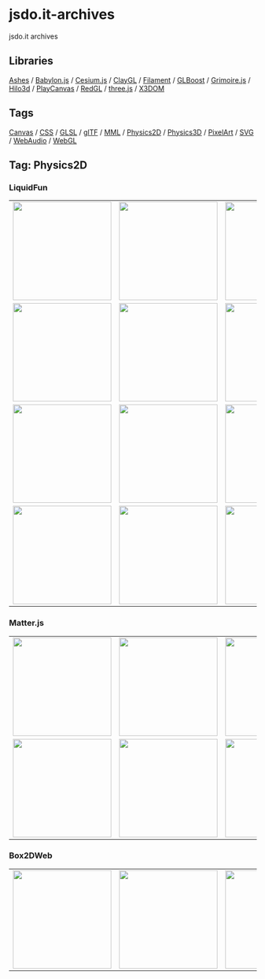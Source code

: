 # jsdo.it-archives
jsdo.it archives

## Libraries

[Ashes](../ashes) / [Babylon.js](../babylon.js) / [Cesium.js](../cesium.js) / [ClayGL](../claygl) / [Filament](../filament) / [GLBoost](../glboost)  / [Grimoire.js](../grimoire.js) / [Hilo3d](../hilo3d) / [PlayCanvas](../playcanvas) / [RedGL](../redgl) / [three.js](../three.js) / [X3DOM](../x3dom)

## Tags

[Canvas](../canvas) / [CSS](../css) / [GLSL](../glsl) / [glTF](../gltf) / [MML](../mml) / [Physics2D](../physics2d) / [Physics3D](../physics3d) / [PixelArt](../pixelart) / [SVG](../svg) / [WebAudio](../webaudio) / [WebGL](../webgl)

## Tag: Physics2D

### LiquidFun

<table>
<tr>
<td><a href="https://cx20.github.io/jsdo.it-archives/cx20/vkVp" title="LiquidFun を試してみるテスト"><img src="https://cx20.github.io/jsdo.it-archives/screenshot/vkVp.jpg" width="200" height="200"></a></td>
<td><a href="https://cx20.github.io/jsdo.it-archives/cx20/gsAW" title="LiquidFun を試してみるテスト（その２）"><img src="https://cx20.github.io/jsdo.it-archives/screenshot/gsAW.jpg" width="200" height="200"></a></td>
<td><a href="https://cx20.github.io/jsdo.it-archives/cx20/fsbM" title="LiquidFun を試してみるテスト（その２改）"><img src="https://cx20.github.io/jsdo.it-archives/screenshot/fsbM.jpg" width="200" height="200"></a></td>
<td><a href="https://cx20.github.io/jsdo.it-archives/cx20/7PQ5" title="LiquidFun を試してみるテスト（その３）"><img src="https://cx20.github.io/jsdo.it-archives/screenshot/7PQ5.jpg" width="200" height="200"></a></td>
</tr>
<tr>
<td><a href="https://cx20.github.io/jsdo.it-archives/cx20/y2SB" title="LiquidFun を試してみるテスト（その４）"><img src="https://cx20.github.io/jsdo.it-archives/screenshot/y2SB.jpg" width="200" height="200"></a></td>
<td><a href="https://cx20.github.io/jsdo.it-archives/cx20/oYCZ" title="LiquidFun を試してみるテスト（その５）"><img src="https://cx20.github.io/jsdo.it-archives/screenshot/oYCZ.jpg" width="200" height="200"></a></td>
<td><a href="https://cx20.github.io/jsdo.it-archives/cx20/tpQn" title="LiquidFun を試してみるテスト（その６）"><img src="https://cx20.github.io/jsdo.it-archives/screenshot/tpQn.jpg" width="200" height="200"></a></td>
<td><a href="https://cx20.github.io/jsdo.it-archives/cx20/kfa1" title="LiquidFun を試してみるテスト（その７）"><img src="https://cx20.github.io/jsdo.it-archives/screenshot/kfa1.jpg" width="200" height="200"></a></td>
</tr>
<tr>
<td><a href="https://cx20.github.io/jsdo.it-archives/cx20/496r" title="LiquidFun を試してみるテスト（その８）"><img src="https://cx20.github.io/jsdo.it-archives/screenshot/496r.jpg" width="200" height="200"></a></td>
<td><a href="https://cx20.github.io/jsdo.it-archives/cx20/y3GB" title="LiquidFun を試してみるテスト（その９）"><img src="https://cx20.github.io/jsdo.it-archives/screenshot/y3GB.jpg" width="200" height="200"></a></td>
<td><a href="https://cx20.github.io/jsdo.it-archives/cx20/9ebx" title="LiquidFun を試してみるテスト（その１０）"><img src="https://cx20.github.io/jsdo.it-archives/screenshot/9ebx.jpg" width="200" height="200"></a></td>
<td><a href="https://cx20.github.io/jsdo.it-archives/cx20/Avs3" title="forked: liquidfun test 3 (THREE.PointCloud)"><img src="https://cx20.github.io/jsdo.it-archives/screenshot/Avs3.jpg" width="200" height="200"></a></td>
</tr>
<tr>
<td><a href="https://cx20.github.io/jsdo.it-archives/cx20/AmQ3" title="Three.js + LiquidFun.js でドット絵を落下させてみるテスト"><img src="https://cx20.github.io/jsdo.it-archives/screenshot/AmQ3.jpg" width="200" height="200"></a></td>
<td><a href="https://cx20.github.io/jsdo.it-archives/cx20/s42C" title="Three.js + LiquidFun.js でドット絵を落下させてみるテスト（その２）"><img src="https://cx20.github.io/jsdo.it-archives/screenshot/s42C.jpg" width="200" height="200"></a></td>
<td><a href="https://cx20.github.io/jsdo.it-archives/cx20/5siT" title="Three.js + LiquidFun.js で写真を落下させてみるテスト"><img src="https://cx20.github.io/jsdo.it-archives/screenshot/5siT.jpg" width="200" height="200"></a></td>
<td></td>
</tr>
</table>

### Matter.js

<table>
<tr>
<td><a href="https://cx20.github.io/jsdo.it-archives/cx20/68Nl" title="Matter.js + Three.js でドット絵を物理演算してみるテスト（その２）"><img src="https://cx20.github.io/jsdo.it-archives/screenshot/68Nl.jpg" width="200" height="200"></a></td>
<td><a href="https://cx20.github.io/jsdo.it-archives/cx20/hcPS" title="Matter.js でテクスチャを使ってみるテスト"><img src="https://cx20.github.io/jsdo.it-archives/screenshot/hcPS.jpg" width="200" height="200"></a></td>
<td><a href="https://cx20.github.io/jsdo.it-archives/cx20/uTss" title="Matter.js でドット絵を物理演算してみるテスト（その４）"><img src="https://cx20.github.io/jsdo.it-archives/screenshot/uTss.jpg" width="200" height="200"></a></td>
<td><a href="https://cx20.github.io/jsdo.it-archives/cx20/0LXj" title="Matter.js でピタゴラスの定理を試してみるテスト"><img src="https://cx20.github.io/jsdo.it-archives/screenshot/0LXj.jpg" width="200" height="200"></a></td>
</tr>
<tr>
<td><a href="https://cx20.github.io/jsdo.it-archives/cx20/YLTn" title="Matter.js で三平方の定理を試してみるテスト（改）"><img src="https://cx20.github.io/jsdo.it-archives/screenshot/YLTn.jpg" width="200" height="200"></a></td>
<td><a href="https://cx20.github.io/jsdo.it-archives/cx20/s4Vw" title="Matter.js で傘を降らせてみるテスト"><img src="https://cx20.github.io/jsdo.it-archives/screenshot/s4Vw.jpg" width="200" height="200"></a></td>
<td><a href="https://cx20.github.io/jsdo.it-archives/cx20/dJbc" title="Matter.js でゴゴゴを物理演算してみるテスト"><img src="https://cx20.github.io/jsdo.it-archives/screenshot/dJbc.jpg" width="200" height="200"></a></td>
<td><a href="https://cx20.github.io/jsdo.it-archives/cx20/lJhf" title="雲の中でゴゴゴを落下させてみるテスト"><img src="https://cx20.github.io/jsdo.it-archives/screenshot/lJhf.jpg" width="200" height="200"></a></td>
</tr>
</table>

### Box2DWeb

<table>
<tr>
<td><a href="https://cx20.github.io/jsdo.it-archives/cx20/3uxl" title="Box2DWeb.js でクッキーを落下させてみるテスト"><img src="https://cx20.github.io/jsdo.it-archives/screenshot/3uxl.jpg" width="200" height="200"></a></td>
<td><a href="https://cx20.github.io/jsdo.it-archives/cx20/3PT8" title="box2dweb.js でドット絵を物理演算してみるテスト（その１）"><img src="https://cx20.github.io/jsdo.it-archives/screenshot/3PT8.jpg" width="200" height="200"></a></td>
<td><a href="https://cx20.github.io/jsdo.it-archives/cx20/9kU5" title="box2dweb.js でドット絵を物理演算してみるテスト（その２）"><img src="https://cx20.github.io/jsdo.it-archives/screenshot/9kU5.jpg" width="200" height="200"></a></td>
<td><a href="https://cx20.github.io/jsdo.it-archives/cx20/1WIe" title="box2dweb.js でドット絵を物理演算してみるテスト（その３）"><img src="https://cx20.github.io/jsdo.it-archives/screenshot/1WIe.jpg" width="200" height="200"></a></td>
</tr>
</table>
